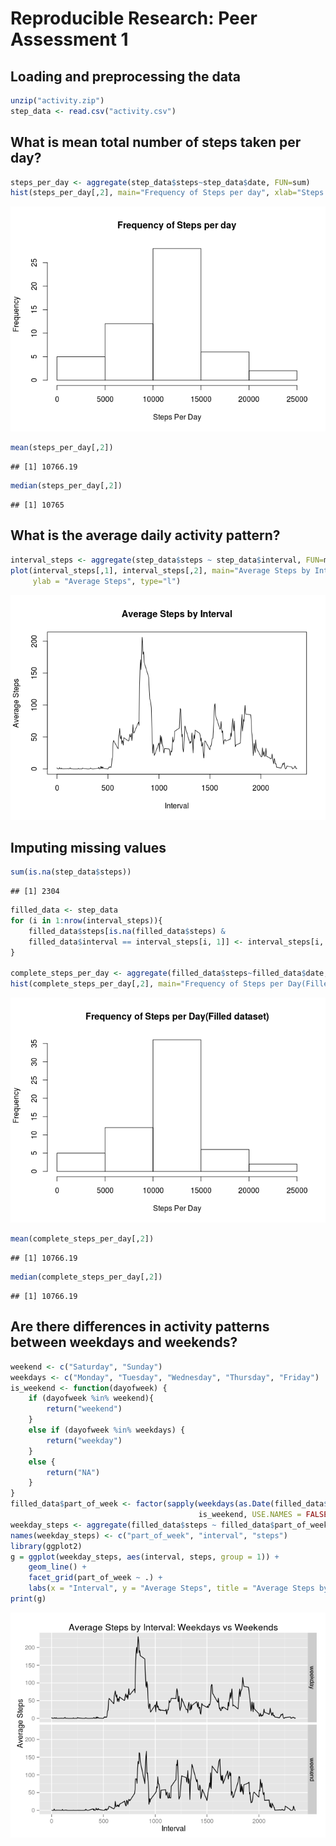 # Reproducible Research: Peer Assessment 1


## Loading and preprocessing the data

```r
unzip("activity.zip")
step_data <- read.csv("activity.csv")
```


## What is mean total number of steps taken per day?

```r
steps_per_day <- aggregate(step_data$steps~step_data$date, FUN=sum)
hist(steps_per_day[,2], main="Frequency of Steps per day", xlab="Steps Per Day")
```

![](PA1_template_files/figure-html/meansteps-1.png) 

```r
mean(steps_per_day[,2])
```

```
## [1] 10766.19
```

```r
median(steps_per_day[,2])
```

```
## [1] 10765
```

## What is the average daily activity pattern?


```r
interval_steps <- aggregate(step_data$steps ~ step_data$interval, FUN=mean)
plot(interval_steps[,1], interval_steps[,2], main="Average Steps by Interval", xlab = "Interval", 
     ylab = "Average Steps", type="l")
```

![](PA1_template_files/figure-html/dailyactivitypattern-1.png) 

## Imputing missing values

```r
sum(is.na(step_data$steps))
```

```
## [1] 2304
```

```r
filled_data <- step_data
for (i in 1:nrow(interval_steps)){
    filled_data$steps[is.na(filled_data$steps) & 
    filled_data$interval == interval_steps[i, 1]] <- interval_steps[i, 2]
}

complete_steps_per_day <- aggregate(filled_data$steps~filled_data$date, FUN=sum)
hist(complete_steps_per_day[,2], main="Frequency of Steps per Day(Filled dataset)", xlab="Steps Per Day")
```

![](PA1_template_files/figure-html/missingvalues-1.png) 

```r
mean(complete_steps_per_day[,2])
```

```
## [1] 10766.19
```

```r
median(complete_steps_per_day[,2])
```

```
## [1] 10766.19
```

## Are there differences in activity patterns between weekdays and weekends?

```r
weekend <- c("Saturday", "Sunday")
weekdays <- c("Monday", "Tuesday", "Wednesday", "Thursday", "Friday")
is_weekend <- function(dayofweek) {
    if (dayofweek %in% weekend){
        return("weekend")
    }
    else if (dayofweek %in% weekdays) {
        return("weekday")
    }
    else {
        return("NA")
    }
}
filled_data$part_of_week <- factor(sapply(weekdays(as.Date(filled_data$date)), 
                                          is_weekend, USE.NAMES = FALSE))
weekday_steps <- aggregate(filled_data$steps ~ filled_data$part_of_week + filled_data$interval, FUN=mean)
names(weekday_steps) <- c("part_of_week", "interval", "steps")
library(ggplot2)
g = ggplot(weekday_steps, aes(interval, steps, group = 1)) + 
    geom_line() +
    facet_grid(part_of_week ~ .) +
    labs(x = "Interval", y = "Average Steps", title = "Average Steps by Interval: Weekdays vs Weekends")
print(g)
```

![](PA1_template_files/figure-html/weekdayactivitypattern-1.png) 

